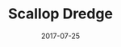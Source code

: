 ---
title: Scallop Dredge
caption: A scalllop dredge
location: Shetland, UK
slug: /1707001
date: 2017-07-25
featuredImage: ./images/scallop-fishing-shetland-020.jpg
tags: ["Scallops", "Fishing", "Shetland", "UK"]
category: gallery
subject: In Action
---